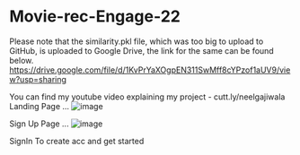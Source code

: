 # Movie-rec-Engage-22
Please note that the similarity.pkl file, which was too big to upload to GitHub, is uploaded to Google Drive, the link for the same can be found below.
https://drive.google.com/file/d/1KvPrYaXOgpEN311SwMff8cYPzof1aUV9/view?usp=sharing

You can find my youtube video explaining my project - cutt.ly/neelgajiwala
Landing Page ...
![image](https://user-images.githubusercontent.com/71867954/183288641-09cb6686-3200-44ad-99b9-466d493dae5c.png)

Sign Up Page ...
![image](https://user-images.githubusercontent.com/71867954/183288677-2e3aa929-c810-4040-b434-df005130ed17.png)

SignIn To create acc and get started
